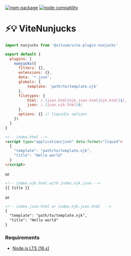 <a href="https://npmjs.com/package/@vituum/vite-plugin-nunjucks"><img src="https://img.shields.io/npm/v/@vituum/vite-plugin-nunjucks.svg" alt="npm package"></a>
<a href="https://nodejs.org/en/about/releases/"><img src="https://img.shields.io/node/v/@vituum/vite-plugin-nunjucks.svg" alt="node compatility"></a>

# ⚡💡️ ViteNunjucks

```js
import nunjucks from '@vituum/vite-plugin-nunjucks'

export default {
  plugins: [
    nunjucks({
      filters: {}, 
      extensions: {},
      data: '*.json',
      globals: {
          template: 'path/to/template.njk'
      },
      filetypes: {
          html: /.(json.html|njk.json.html|njk.html)$/,
          json: /.(json.njk.html)$/
      },
      options: {} // liquidjs options
    })
  ]
}
```

```html
<!-- index.html -->
<script type="application/json" data-format="liquid">
  {
    "template": "path/to/template.njk",
    "title": "Hello world"
  }
</script>
```
or
```html
<!-- index.njk.html with index.njk.json -->
{{ title }}
```
or
```html
<!-- index.json.html or index.njk.json.html  -->
{
  "template": "path/to/template.njk",
  "title": "Hello world"
}
```

### Requirements

- [Node.js LTS (16.x)](https://nodejs.org/en/download/)
